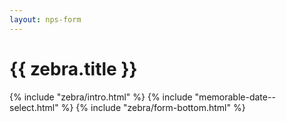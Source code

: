 ```yaml
---
layout: nps-form
---
```


# {{ zebra.title }}

<form class="usa-form usa-form--large">
  {% include "zebra/intro.html" %}
  {% include "memorable-date--select.html" %}
  {% include "zebra/form-bottom.html" %}
</form>